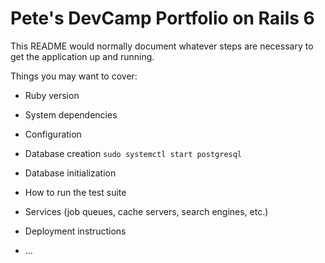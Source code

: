 # Pete's DevCamp Portfolio on Rails 6

This README would normally document whatever steps are necessary to get the
application up and running.

Things you may want to cover:

* Ruby version

* System dependencies

* Configuration

* Database creation
`sudo systemctl start postgresql`
* Database initialization

* How to run the test suite

* Services (job queues, cache servers, search engines, etc.)

* Deployment instructions

* ...
